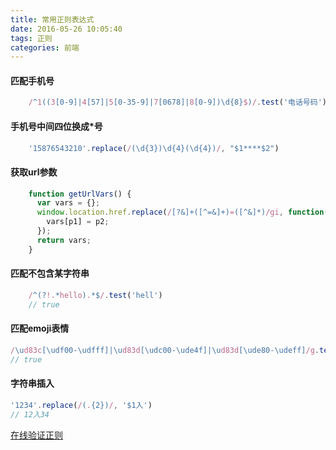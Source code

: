 ```yaml
---
title: 常用正则表达式
date: 2016-05-26 10:05:40
tags: 正则
categories: 前端
---
```

#### 匹配手机号
```javascript
    /^1((3[0-9]|4[57]|5[0-35-9]|7[0678]|8[0-9])\d{8}$)/.test('电话号码')
```
#### 手机号中间四位换成*号
```javascript
    '15876543210'.replace(/(\d{3})\d{4}(\d{4})/, "$1****$2")
```
#### 获取url参数
```javascript
    function getUrlVars() {
      var vars = {};
      window.location.href.replace(/[?&]+([^=&]+)=([^&]*)/gi, function(match, p1, p2) {
        vars[p1] = p2;
      });
      return vars;
    }
```
#### 匹配不包含某字符串
```javascript
    /^(?!.*hello).*$/.test('hell')
    // true
```
#### 匹配emoji表情
```javascript
/\ud83c[\udf00-\udfff]|\ud83d[\udc00-\ude4f]|\ud83d[\ude80-\udeff]/g.test('😀')
// true
```
#### 字符串插入
```javascript
'1234'.replace(/(.{2})/, '$1入')
// 12入34
```
[在线验证正则](https://regex101.com/)
